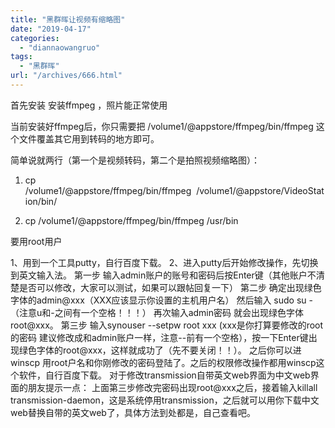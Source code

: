 ```yaml
---
title: "黑群晖让视频有缩略图"
date: "2019-04-17"
categories: 
  - "diannaowangruo"
tags: 
  - "黑群晖"
url: "/archives/666.html"
---
```


首先安装 安装ffmpeg ，照片能正常使用

当前安装好ffmpeg后，你只需要把 /volume1/@appstore/ffmpeg/bin/ffmpeg 这个文件覆盖其它用到转码的地方即可。

简单说就两行（第一个是视频转码，第二个是拍照视频缩略图）：

1. cp /volume1/@appstore/ffmpeg/bin/ffmpeg  /volume1/@appstore/VideoStation/bin/

1. cp /volume1/@appstore/ffmpeg/bin/ffmpeg /usr/bin

要用root用户

1、用到一个工具putty，自行百度下载。 2、进入putty后开始修改操作，先切换到英文输入法。 第一步 输入admin账户的账号和密码后按Enter键（其他账户不清楚是否可以修改，大家可以测试，如果可以跟帖回复一下） 第二步 确定出现绿色字体的admin@xxx（XXX应该显示你设置的主机用户名） 然后输入 sudo su -（注意u和-之间有一个空格！！！） 再次输入admin密码 就会出现绿色字体root@xxx。 第三步 输入synouser --setpw root xxx (xxx是你打算要修改的root的密码 建议修改成和admin账户一样，注意--前有一个空格），按一下Enter键出现绿色字体的root@xxx，这样就成功了（先不要关闭！！）。 之后你可以进winscp 用root户名和你刚修改的密码登陆了。之后的权限修改操作都用winscp这个软件，自行百度下载。 对于修改transmission自带英文web界面为中文web界面的朋友提示一点： 上面第三步修改完密码出现root@xxx之后，接着输入killall transmission-daemon，这是系统停用transmission，之后就可以用你下载中文web替换自带的英文web了，具体方法到处都是，自己查看吧。
